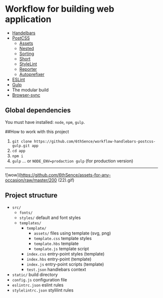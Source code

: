# Workflow for building web application

* [Handelbars](http://handlebarsjs.com/) 
* [PostCSS](https://github.com/postcss/postcss)
    * [Assets](https://github.com/assetsjs/postcss-assets)
    * [Nested](https://github.com/postcss/postcss-nested)
    * [Sorting](https://github.com/hudochenkov/postcss-sorting)
    * [Short](https://github.com/jonathantneal/postcss-short)
    * [StyleLint](https://www.npmjs.com/package/stylelint)
    * [Reporter](https://github.com/postcss/postcss-reporter)
    * [Autoprefixer](https://github.com/postcss/autoprefixer)
* [ESLint](http://eslint.org/)
* [Gulp](http://gulpjs.com/)
* The modular build
* [Browser-sync](https://www.browsersync.io/)

## Global dependencies
You must have installed: `node`, `npm`, `gulp`.

##How to work with this project

1. `git clone https://github.com/6thSence/workflow-handlebars-postcss-gulp.git app`
2. `cd app`
3. `npm i`
4. `gulp` 
... or
`NODE_ENV=prodaction gulp`
(for production version)

---

![wow](https://github.com/6thSence/assets-for-any-occasion/raw/master/200 (22).gif)

## Project structure

* `src/` 
    - `fonts/` 
    - `styles/` default and font styles
    - `templates/`
      - `template/`
        - `assets/` files using template (svg, png)
        - `template.css` template styles
        - `template.hbs` template
        - `template.js` template script
      - `index.css` entry-point styles (template)
      - `index.hbs` entry-point (template)
      - `index.js` entry-point scripts (template)
      - `test.json` handlebars context
* `static/` build directory 
* `config.js` configuration file 
* `eslintrc.json` eslint rules
* `stylelintrc.json` stylilint rules
